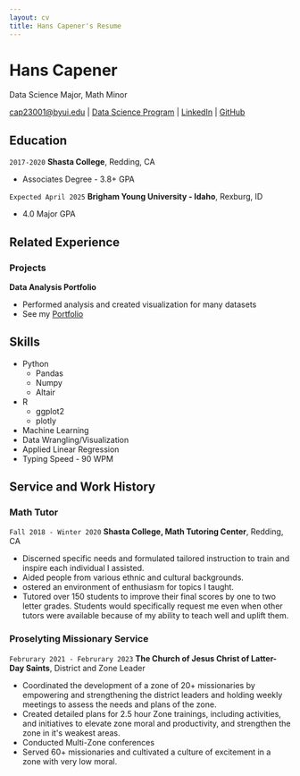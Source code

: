 ```yaml
---
layout: cv
title: Hans Capener's Resume
---
```

# Hans Capener
Data Science Major, Math Minor

<div id="webaddress">
<a href="cap23001@byui.edu">cap23001@byui.edu</a>
| <a href="https://byuidatascience.github.io/development.html">Data Science Program</a>
| <a href="https://www.linkedin.com/in/hans-capener-72a76a291/">LinkedIn</a>
| <a href="https://github.com/hansepac">GitHub</a>
</div>

<!-- https://www.monique.tech/the-art-of-markdown -->

## Education

`2017-2020`
__Shasta College__, Redding, CA

- Associates Degree - 3.8+ GPA

`Expected April 2025`
__Brigham Young University - Idaho__, Rexburg, ID

- 4.0 Major GPA


## Related Experience

### Projects

__Data Analysis Portfolio__

- Performed analysis and created visualization for many datasets
- See my [Portfolio](https://hansepac.github.io/portfolioQMD/)

## Skills

- Python
    - Pandas
    - Numpy
    - Altair
- R
    - ggplot2
    - plotly
- Machine Learning
- Data Wrangling/Visualization
- Applied Linear Regression
- Typing Speed - 90 WPM


## Service and Work History

### Math Tutor

`Fall 2018 - Winter 2020`
__Shasta College, Math Tutoring Center__, Redding, CA

- Discerned specific needs and formulated tailored instruction to train and inspire each individual I assisted.
- Aided people from various ethnic and cultural backgrounds.
- ostered an environment of enthusiasm for topics I taught.
- Tutored over 150 students to improve their final scores by one to two letter grades. Students would specifically request me even when other tutors were available because of my ability to teach well and uplift them. 


### Proselyting Missionary Service

`Februrary 2021 - Februrary 2023`
__The Church of Jesus Christ of Latter-Day Saints__, District and Zone Leader

- Coordinated the development of a zone of 20+ missionaries by empowering and strengthening the district leaders and holding weekly meetings to assess the needs and plans of the zone.
- Created detailed plans for 2.5 hour Zone trainings, including activities, and initiatives to elevate zone moral and productivity, and strengthen the zone in it's weakest areas.
- Conducted Multi-Zone conferences
- Served 60+ missionaries and cultivated a culture of excitement in a zone with very low moral.


<!-- ### Footer

Last updated: May 2013 -->


